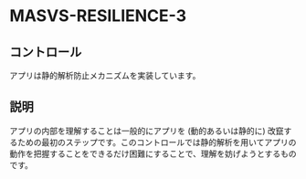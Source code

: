 # MASVS-RESILIENCE-3

## コントロール

アプリは静的解析防止メカニズムを実装しています。

## 説明

アプリの内部を理解することは一般的にアプリを (動的あるいは静的に) 改竄するための最初のステップです。このコントロールでは静的解析を用いてアプリの動作を把握することをできるだけ困難にすることで、理解を妨げようとするものです。
